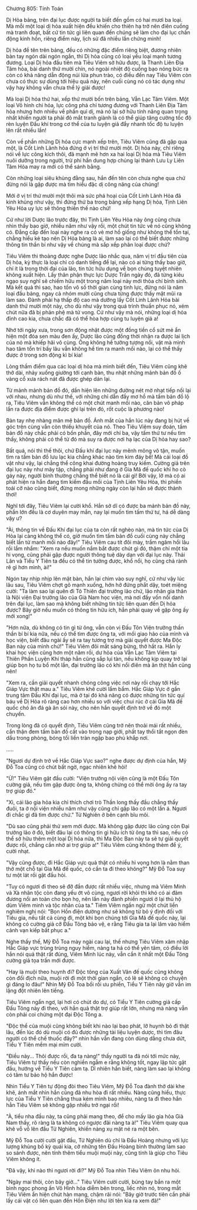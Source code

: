 




Chương 805: Tính Toán


Dị Hỏa bảng, trên đại lục được người ta biết đến gồm có hai mươi ba loại. Mà mỗi một loại dị hỏa xuất hiện đều khiến cho thiên hạ trở nên điên cuồng mà tranh đoạt, bất cứ tin tức gì liên quan đến chúng sẽ làm cho đại lục chấn động kinh hồn, riêng điểm này, lịch sử đã nhiều lần chứng minh!

Dị hỏa đề tên trên bảng, đều có những đặc điểm riêng biệt, đương nhiên bàn tay ngón dài ngón ngắn, thì Dị hỏa cũng có loại yếu loại mạnh tương đương. Loại Dị hỏa đầu tiên mà Tiêu Viêm sở hữu được, là Thanh Liên Địa Tâm hỏa, bài danh thứ mười chín, nó ngoài nhiệt độ cuồng bạo nóng bức ra còn có khả năng dẫn động núi lửa phun trào, có điều đến nay Tiêu Viêm còn chưa có thực sự dùng tới hiệu quả này, nên cuối cùng nó có tác dụng như vậy hay không vẫn chưa thể lý giải được!

Mà loại Dị hỏa thứ hai, xếp thứ mười bốn trên bảng, Vẫn Lạc Tâm Viêm. Một loại Vô hình chi hỏa, lực công phá chỉ tương đương với Thanh Liên Địa Tâm hỏa nhưng hơn nhiều về phần quỉ dị, mà nó lại sở hữu tính năng quan trọng nhất khiến người ta phải đỏ mắt tranh giành là có thể giúp tăng cường tốc độ rèn luyện Đấu khí trong cơ thể của tu luyện giả đẩy nhanh tốc độ tu luyện lên rất nhiều lần!

Còn về phần những Dị hỏa cực mạnh xếp trên, Tiêu Viêm cũng đã gặp qua một, là Cốt Linh Lãnh hỏa đứng ở vị trí thứ mười một. Dị hỏa này, chỉ riêng nói về lực công kích thôi, đã mạnh mẽ hơn xa hai loại Dị hỏa mà Tiêu Viêm nuôi dưỡng trong người, trừ phi hắn dung hợp chúng lại thành Lưu Ly Liên Tâm Hỏa may ra mới có thể sánh bằng.

Còn những loại siêu khủng đằng sau, hắn đến tên còn chưa nghe qua chứ đừng nói là gặp được mà tìm hiểu đặc dị công năng của chúng!

Mới ở vị trí thứ mười một thôi mà sức phá hoại của Cốt Linh Lãnh Hỏa đã kinh khủng như vậy, thì đứng thứ ba trong bảng xếp hạng Dị hỏa, Tịnh Liên Yêu Hỏa uy lực sẽ thông thiên thế nào chứ!

Cứ như lời Dược lão trước đây, thì Tịnh Liên Yêu Hỏa này ông cũng chưa nhìn thấy bao giờ, nhiều năm như vậy rồi, một chút tin tức về nó cũng không có. Đẳng cấp đến loại này nghe ra có vẻ mơ hồ giống như không thể tồn tại, chẳng hiểu kẻ tạo nên Dị Hỏa bảng là ai, làm sao lại có thể biết được những thông tin thần bí như vậy về chúng mà sắp xếp phân loại được chứ?

Tiêu Viêm thi thoảng được nghe Dược lão nhắc qua, năm vị trí đầu tiên của Dị hỏa, kỳ thực là loại chỉ có danh tiếng để lại, nào có ai từng thấy bao giờ, chí ít là trong thời đại của lão, tin tức hữu dụng về bọn chúng tuyệt nhiên không xuất hiện. Lấy thân phận thực lực Dược Trần ngày đó, đã từng kiêu ngạo suy nghĩ sẽ chiếm hữu một trong năm loại này mới thỏa chí bình sinh. Mà kết quả thì sao, hao tốn vô số thời gian cùng tinh lực, đừng nói là năm loại đầu bảng, ngay cả nhóm mười cũng chưa từng được thấy mặt mũi ra làm sao. Đành phải hạ thấp độ cao mà dưỡng lấy Cốt Linh Lãnh Hỏa bài danh thứ mười một này, cho dù như vậy trong quá trình thuần phục nó, xém chút nữa đã bị phản phệ mà tử vong. Cứ như vậy mà nói, những loại dị hỏa đỉnh cao kia, chưa chắc đã có thể hòa hợp cùng tu luyện giả a!

Nhớ tới ngày xưa, trong sơn động nhặt được một đồng tiền cổ sứt mẻ ẩn hiện một đóa sen màu đen ấy, Dược lão cũng đồng thời nhận ra được lai lịch của nó mà khiếp hãi vô cùng. Ông không hề tưởng tượng nổi, vật mà mình hao tâm tổn trí bấy lâu vẫn không hề tìm ra manh mối nào, lại có thể thấy được ở trong sơn động kì bí kia!

Lòng thầm điểm qua các loại dị hỏa mà mình biết đến, Tiêu Viêm cũng khẽ thở dài, nhảy xuống giường tới cạnh bàn, thu nhặt những mảnh bản đồ ố vàng cổ xưa rách nát đã được ghép dán lại.

Từ mảnh mảnh bản đồ đó, dần hiện lên những đường nét mờ nhạt tiếp nối lại với nhau, nhưng dù như thế, với những chỉ dẫn đầy mơ hồ mà tấm bản đồ lộ ra, Tiêu Viêm vẫn không thể có một chút manh mối nào, căn bản vô pháp lần ra được địa điểm được ghi lại trên đó, rốt cuộc là phương nào!

Bàn tay nhẹ nhàng mân mê bản đồ. Ánh mắt của hắn lúc này đang bị hút về góc trên cùng vẫn còn thiếu khuyết của nó. Theo Tiêu Viêm suy đoán, tấm bản đồ này chắc phải có bốn phần, đây mới chỉ ba, vậy tấm thứ tư nếu tìm thấy, không phải có thể từ đó mà suy ra được nơi hạ lạc của Dị hỏa hay sao?

Bất quá, nói thì thế thôi, chứ Đấu khí đại lục này mênh mông vô tận, muốn tìm ra tấm bản đồ lưu lạc kia chẳng khác nào tìm kim đáy bể! Mà cái loại đồ vật như vậy, lại chẳng thể công khai đường hoàng truy kiếm. Cường giả trên đại lục này như mây tập, chẳng phải như đang ở Gia Mã đế quốc khỉ ho cò gáy này, người bình thường chẳng thể biết nó là cái gì! Bởi vậy, lỡ mà có ai phát hiện ra hắn đang tìm kiếm đầu mối của Tịnh Liên Yêu Hỏa, thì phiền toái cỡ nào cũng biết, đừng mong những ngày còn lại hắn sẽ được thảnh thơi!

Nghĩ tới đây, Tiêu Viêm lại cười khổ. Hắn sở dĩ có được ba mảnh bản đồ này, phần lớn đều là cơ duyên may mắn, nay lại muốn tìm tấm thứ tư, há dễ dàng vậy ư?

"Ài, thông tin về Đấu Khí đại lục của ta còn rất nghèo nàn, mà tin tức của Dị Hỏa lại càng không thể có, giờ muốn tìm tấm bản đồ cuối cùng này chẳng biết lần từ manh mối nào đây!" Tiêu Viêm cau tít đôi mày, trầm ngâm hồi lâu rồi lẩm nhẩm: "Xem ra nếu muốn nắm bắt được chút gì đó, thậm chí một tia hi vọng, cũng phải gặp được người thông tuệ dày dạn với đại lục này. Thải Lân và Tiểu Y Tiên ta đều có thể tin tưởng được, khổ nổi, họ cũng chả rành rẽ gì hơn mình, ài!"

Ngón tay nhịp nhịp lên mặt bàn, hắn lại chìm vào suy nghĩ, cứ như vậy lúc lâu sau, Tiêu Viêm chợt gõ mạnh xuống, hớn hở đứng phắt dậy, toét miệng cười: "Ta làm sao lại quên đi Tô Thiên đại trưởng lão chứ, lão nhân gia thân là Nội viện Đại trưởng lão của Già Nam học viện, mà nơi đấy vốn nổi danh trên đại lục, làm sao mà không biết những tin tức liên quan đến Dị hỏa được? Bây giờ nếu muốn có thông tin hữu ích, hẳn phải quay về gặp ông ấy mới xong!"

"Hơn nữa, dù không có tin gì từ ông, vẫn còn vị Đấu Tôn Viện trưởng thần thần bí bí kia nữa, nếu có thể tìm được ông ta, với mối giao hảo của mình và học viện, biết đâu ngài ấy sẽ ra tay tương trợ mà giải quyết được Ma Độc Ban này của mình chứ!" Tiêu Viêm đôi mắt sáng bừng, thở hắt ra. Hắn ly khai học viện cũng hơn một năm rồi, dư hỏa của Vẫn Lạc Tâm Viêm tại Thiên Phần Luyện Khí tháp hẳn cũng sắp lụi tàn, nếu không kịp quay trở lại giúp bọn họ tu bổ một lần, đại trưởng lão có khi nổi điên mà ăn thịt hắn cũng nên!

"Xem ra, cần giải quyết nhanh chóng công việc nơi này rồi chạy tới Hắc Giáp Vực thật mau a." Tiêu Viêm khẽ cười lẩm bẩm. Hắc Giáp Vực ở gần trung tâm Đấu Khí đại lục, mà ở tại đó khả năng có được những tin tức quí báu về Dị Hỏa rõ ràng cao hơn nhiều so với việc chui rúc ở cái Gia Mã đế quốc chó ăn đá gà ăn sỏi này, cho nên hắn quyết định trở về đó một chuyến.

Trong lòng đã có quyết định, Tiêu Viêm cũng trở nên thoải mái rất nhiều, cẩn thận đem tấm bản đồ cất vào trong nạp giới, phất tay thổi tắt ngọn đèn dầu trong phòng, bóng tối liền tràn ngập bao phủ khắp nơi.

.....

"Ngươi dự định trở về Hắc Giáp Vực sao?" nghe được dự định của hắn, Mỹ Đỗ Toa cũng có chút bất ngờ, ngạc nhiên khẽ hỏi!

"Ừ!" Tiêu Viêm gật đầu cười: "Viện trưởng nội viện cũng là một Đấu Tôn cường giả, nếu tìm gặp được ông ta, không chừng có thể mời ông ấy ra tay trợ giúp đó."

"Xì, cái lão gia hỏa kia chỉ thích chơi trò Thần long thấy đầu chẳng thấy đuôi, ta ở nội viện nhiều năm như vậy cũng chỉ gặp lão có một lần á. Ngươi đi chắc gì đã tìm được chứ." Tử Nghiên ở bên cạnh bĩu môi.

"Dù sao cũng phải thử xem mới được. Mà không gặp được lão cũng còn Đại trưởng lão ở đó, biết đâu lại có thông tin gì hữu ích từ ông ta thì sao, nếu có thể sở hữu thêm một loại Dị hỏa nữa, thì Ma Độc Ban này ta sẽ tự giải quyết được rồi, chẳng cần nhờ ai trợ giúp a!" Tiêu Viêm cũng không thèm để ý, cười nhạt.

"Vậy cũng được, đi Hắc Giáp vực quả thật có nhiều hi vọng hơn là nằm than thở một chỗ tại Gia Mã đế quốc, có cần ta đi theo không?" Mỹ Đỗ Toa suy tư một lát rồi gật đầu hỏi.

"Tuy có ngươi đi theo sẽ đỡ đần được rất nhiều việc, nhưng mà Viêm Minh và Xà nhân tộc còn đang yếu ớt vô cùng, ngươi rời khỏi thì khó có ai đảm đương nổi an toàn cho bọn họ, nên lần này đành phiền ngươi ở lại thủ hộ dùm Viêm minh và tộc nhân của ta." Tiêm Viêm ngần ngừ một chút liền nghiêm nghị nói: "Bọn Hồn điện dường như sẽ không từ bỏ ý định đối với Tiêu gia, nếu tất cả cùng đi, một khi bọn chúng tới Gia Mã đế quốc này, lại không có cường giả cỡ Đấu Tông bảo vệ, e rằng Tiêu gia ta lại lâm vào hiểm cảnh vạn kiếp bất phục a."

Nghe thấy thế, Mỹ Đỗ Toa mày ngài cau lại, thế nhưng Tiêu Viêm xâm nhập Hắc Giáp vực trùng trùng nguy hiểm, nàng ta há có thể yên tâm, có điều lời hắn nói quả thật rất đúng, Viêm Minh lúc này, vẫn cần ít nhất một Đấu Tông cường giả tọa trấn mới được.

"Hay là muội theo huynh đi? Độc tông của Xuất Vân đế quốc cũng không còn đối địch nữa, muội rời đi một thời gian ngắn, có lẽ sẽ không có chuyện gì đáng lo đâu!" Nhìn Mỹ Đỗ Toa bối rối ưu phiền, Tiểu Y Tiên nãy giờ vẫn im lặng đột nhiên lên tiếng.

Tiêu Viêm ngẩn ngơ, lại hơi có chút do dự, có Tiểu Y Tiên cường giả cấp Đấu Tông này đi theo, với hắn quả thật trợ giúp rất lớn, nhưng mà nàng vẫn còn phải coi chừng một đại Độc Tông a.

"Độc thể của muội cũng không biết khi nào lại bạo phát, lỡ huynh bỏ đi thật lâu, đến lúc đó dù muội có đủ được những tài liệu luyện dược, thì tìm đâu người có thể chế thuốc đây?" nhìn hắn vẫn đang còn dùng dằng chưa dứt, Tiểu Y Tiên mềm mại mỉm cười.

"Điều này... Thôi được rồi, đa tạ nàng!" thấy người ta đã nói tới mức này, Tiêu Viêm tự thấy nếu còn nghiền ngẫm e rằng không tốt, ngay lập tức gật đầu, hướng về Tiểu Y Tiên cảm tạ. Dĩ nhiên hắn biết, nàng làm sao lại không có tâm tư bảo hộ hắn được!

Nhìn Tiểu Y Tiên tự động đòi theo Tiêu Viêm, Mỹ Đỗ Toa đành thở dài khe khẽ, ánh mắt nhìn hắn cũng đã nhu hòa đi rất nhiều. Nàng cũng hiểu, thực lực của Tiểu Y Tiên chẳng thua kém mình bao nhiêu, nàng ta đi theo hắn hẳn Tiêu Viêm sẽ không gặp nhiều trở ngại rồi!

"À, tiểu nha đầu này, ta cũng phải mang theo, để cho mấy lão gia hỏa Già Nam thấy, rõ ràng là ta không có ngược đãi nàng ta à!" Tiêu Viêm quay qua khẽ vỗ vỗ lên đầu Tử Nghiên, khiến nàng xụ mặt né ra một bên.

Mỹ Đỗ Toa cười cười gật đầu, Tử Nghiên dù chỉ là Đấu Hoàng nhưng với lực lượng khủng bố kỳ quái kia, cỡ những tên Đấu Hoàng bình thường làm sao so sánh được, nên tính thêm tiểu muội muội này, cũng tính là giúp cho Tiêu Viêm không ít.

"Đã vậy, khi nào thì ngươi rời đi?" Mỹ Đỗ Toa nhìn Tiêu Viêm ôn nhu hỏi.

"Ngày mai thôi, còn bây giờ..." Tiêu Viêm cười cười, búng tay bắn ra một bình ngọc phong ấn Vô Hình hỏa diễm bên trong, liếc nhìn nó, trong mắt Tiêu Viêm ẩn hiện chút hàn mang, chậm rãi nói: "Bây giờ trước tiên cần phải lấy cái vật có liên quan đến Hồn Điện như lời tên kia ra xem đã!"




